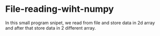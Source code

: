 # File-reading-wiht-numpy
In this small program snipet, we read from file and store data in 2d array and after that store data in 2 different array.
